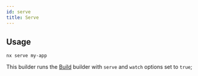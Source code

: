 ```yaml
---
id: serve
title: Serve
---
```


## Usage
```
nx serve my-app
```

This builder runs the [Build](build) builder with `serve` and `watch` options set to `true`;
